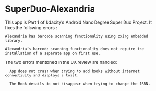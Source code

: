 # SuperDuo-Alexandria

This app is Part 1 of Udacity's Android Nano Degree Super Duo Project. It fixes the following errors : 
    
    Alexandria has barcode scanning functionality using zxing embedded library.
    
    Alexandria’s barcode scanning functionality does not require the installation of a separate app on first use.
    
The two errors mentioned in the UX review are handled: 
      
      App does not crash when trying to add books without internet connectivity and displays a toast.
      
      The Book details do not disappear when trying to change the ISBN.
